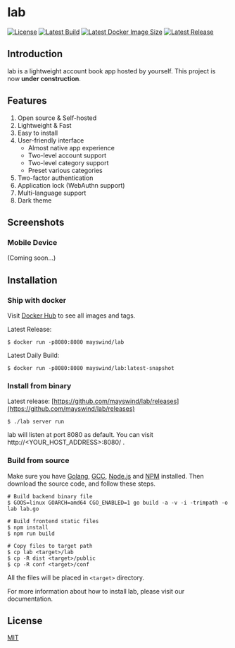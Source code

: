 # lab
[![License](https://img.shields.io/github/license/mayswind/lab.svg?style=flat)](https://github.com/mayswind/lab/blob/master/LICENSE)
[![Latest Build](https://img.shields.io/docker/cloud/build/mayswind/lab.svg?style=flat)](https://hub.docker.com/r/mayswind/lab/builds)
[![Latest Docker Image Size](https://img.shields.io/docker/image-size/mayswind/lab.svg?style=flat)](https://hub.docker.com/r/mayswind/lab)
[![Latest Release](https://img.shields.io/github/release/mayswind/lab.svg?style=flat)](https://github.com/mayswind/lab/releases)

## Introduction
lab is a lightweight account book app hosted by yourself. This project is now **under construction**.

## Features
1. Open source & Self-hosted
2. Lightweight & Fast
3. Easy to install
4. User-friendly interface
    * Almost native app experience
    * Two-level account support
    * Two-level category support
    * Preset various categories
5. Two-factor authentication
6. Application lock (WebAuthn support)
7. Multi-language support
8. Dark theme

## Screenshots
### Mobile Device
(Coming soon...)

## Installation
### Ship with docker
Visit [Docker Hub](https://hub.docker.com/r/mayswind/lab) to see all images and tags.

Latest Release:

    $ docker run -p8080:8080 mayswind/lab

Latest Daily Build:

    $ docker run -p8080:8080 mayswind/lab:latest-snapshot

### Install from binary

Latest release: [https://github.com/mayswind/lab/releases](https://github.com/mayswind/lab/releases)

    $ ./lab server run

lab will listen at port 8080 as default. You can visit http://<YOUR_HOST_ADDRESS>:8080/ .

### Build from source

Make sure you have [Golang](https://golang.org/), [GCC](http://gcc.gnu.org/), [Node.js](https://nodejs.org/) and [NPM](https://www.npmjs.com/) installed. Then download the source code, and follow these steps.

    # Build backend binary file
    $ GOOS=linux GOARCH=amd64 CGO_ENABLED=1 go build -a -v -i -trimpath -o lab lab.go

    # Build frontend static files
    $ npm install
    $ npm run build

    # Copy files to target path
    $ cp lab <target>/lab
    $ cp -R dist <target>/public
    $ cp -R conf <target>/conf

All the files will be placed in `<target>` directory.

For more information about how to install lab, please visit our documentation.

## License
[MIT](https://github.com/mayswind/lab/blob/master/LICENSE)
